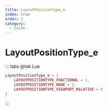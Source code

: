 ```yaml
---
title: LayoutPositionType_e
index: true
order: 2
category:
  - Guide
---
```


# LayoutPositionType_e
::: tabs
@tab Lua
```lua
LayoutPositionType_e = {
    LAYOUTPOSITIONTYPE_FRACTIONAL = 1,
    LAYOUTPOSITIONTYPE_NONE = 2,
    LAYOUTPOSITIONTYPE_VIEWPORT_RELATIVE = 0
}
```
:::